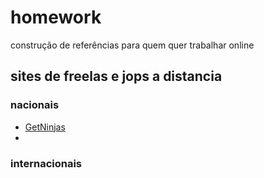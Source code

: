 # homework

construção de referências para quem quer trabalhar online

## sites de freelas e jops a distancia
 ### nacionais
* [GetNinjas](https://www.getninjas.com.br/)
* 
 ### internacionais

